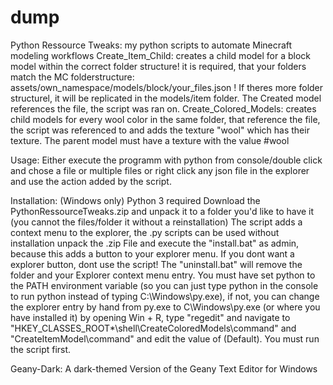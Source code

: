 # dump
Python Ressource Tweaks: 
  my python scripts to automate Minecraft modeling workflows
  Create_Item_Child: creates a child model for a block model within the correct folder structure!
  it is required, that your folders match the MC folderstructure: assets/own_namespace/models/block/your_files.json ! If theres more folder structurel,
  it will be replicated in the models/item folder. The Created model references the file, the script was ran on. 
  Create_Colored_Models: creates child models for every wool color in the same folder, that reference the file, the script was referenced to and adds the texture "wool" which
  has their texture. The parent model must have a texture with the value #wool
  
  Usage:
  Either execute the programm with python from console/double click and chose a file or multiple files or right click any json file in the explorer and use the action 
  added by the script.
  
  Installation: (Windows only)
  Python 3 required
  Download the PythonRessourceTweaks.zip and unpack it to a folder you'd like to have it (you cannot the files/folder it without a reinstallation)
  The script adds a context menu to the explorer, the .py scripts can be used without installation
  unpack the .zip File and execute the "install.bat" as admin, because this adds a button to your explorer menu. If you dont want a explorer button, dont use the script!
  The "uninstall.bat" will remove the folder and your Explorer context menu entry.
  You must have set python to the PATH environment variable (so you can just type python in the console to run python instead of typing C:\Windows\py.exe), if not, you can change
  the explorer entry by hand from py.exe to C\Windows\py.exe (or where you have installed it) by opening Win + R, type "regedit" and navigate to
  "HKEY_CLASSES_ROOT\*\shell\CreateColoredModels\command" and "CreateItemModel\command" and edit the value of (Default). You must run the script first.

Geany-Dark:
  A dark-themed Version of the Geany Text Editor for Windows
